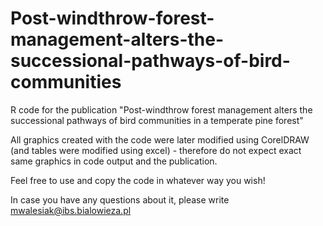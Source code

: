 # Post-windthrow-forest-management-alters-the-successional-pathways-of-bird-communities
R code for the publication "Post-windthrow forest management alters the successional pathways of bird communities in a temperate pine forest"


All graphics created with the code were later modified using CorelDRAW (and tables were modified using excel) - therefore do not expect exact same graphics in code output and the publication.


Feel free to use and copy the code in whatever way you wish! 

In case you have any questions about it, please write mwalesiak@ibs.bialowieza.pl
